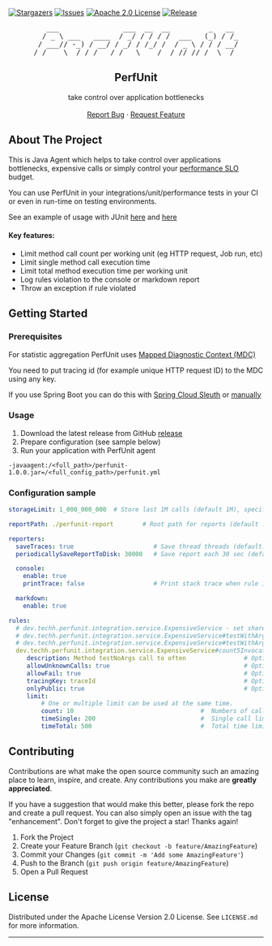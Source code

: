 <div id="top"></div>
 
<!-- PROJECT SHIELDS -->
<!--
*** I'm using markdown "reference style" links for readability.
*** Reference links are enclosed in brackets [ ] instead of parentheses ( ).
*** See the bottom of this document for the declaration of the reference variables
*** for contributors-url, forks-url, etc. This is an optional, concise syntax you may use.
*** https://www.markdownguide.org/basic-syntax/#reference-style-links
-->

[comment]: <> ([![Contributors][contributors-shield]][contributors-url])
[comment]: <> ([![Forks][forks-shield]][forks-url])

[![Stargazers](https://img.shields.io/github/stars/vitaliy-sk/PerfUnit?style=for-the-badge)](https://github.com/vitaliy-sk/perfunit/stargazers)
[![Issues](https://img.shields.io/github/issues/vitaliy-sk/PerfUnit?style=for-the-badge)](https://github.com/vitaliy-sk/perfunit/issues)
[![Apache 2.0 License](https://img.shields.io/github/license/vitaliy-sk/PerfUnit?style=for-the-badge)](https://github.com/vitaliy-sk/PerfUnit/blob/master/LICENSE.md)
[![Release](https://img.shields.io/github/v/release/vitaliy-sk/perfunit?style=for-the-badge)](https://github.com/vitaliy-sk/PerfUnit/releases)

[comment]: <> ([![LinkedIn][linkedin-shield]][linkedin-url])



<!-- PROJECT LOGO -->
<div align="center">
<pre>
   ___               ___  __  __         _   __ 
  / _ \ ___   ____  / _/ / / / /  ___   (_) / /_
 / ___// -_) / __/ / _/ / /_/ /  / _ \ / / / __/
/_/    \__/ /_/   /_/   \____/  /_//_//_/  \__/ 
</pre>

<h2 align="center">PerfUnit</h2>
  <p align="center">
    take control over application bottlenecks
    <br />
    <br />
    <a href="https://github.com/vitaliy-sk/perfunit/issues">Report Bug</a>
    ·
    <a href="https://github.com/vitaliy-sk/perfunit/issues">Request Feature</a>
  </p>
</div>


<!-- ABOUT THE PROJECT -->
## About The Project

This is Java Agent which helps to take control over applications bottlenecks, expensive calls or simply control your [performance SLO](https://sre.google/workbook/implementing-slos/) budget.

You can use PerfUnit in your integrations/unit/performance tests in your CI or even in run-time on testing environments.

See an example of usage with JUnit [here](https://github.com/vitaliy-sk/PerfUnit/blob/bf5d3b08f63d512899b4ed2aecda97da1afef3fd/build.gradle#L60) and [here](https://github.com/vitaliy-sk/PerfUnit/blob/master/src/test/java/dev/techh/perfunit/integration/AgentIntegrationTest.java)

#### Key features: 

* Limit method call count per working unit (eg HTTP request, Job run, etc)
* Limit single method call execution time
* Limit total method execution time per working unit
* Log rules violation to the console or markdown report
* Throw an exception if rule violated 

## Getting Started

### Prerequisites

For statistic aggregation PerfUnit uses [Mapped Diagnostic Context (MDC)](http://www.slf4j.org/api/org/slf4j/MDC.html)

You need to put tracing id (for example unique HTTP request ID) to the MDC using any key.

If you use Spring Boot you can do this with [Spring Cloud Sleuth](https://spring.io/projects/spring-cloud-sleuth#overview) or [manually](https://medium.com/@d.lopez.j/spring-boot-setting-a-unique-id-per-request-dd648efef2b) 

### Usage

1. Download the latest release from GitHub [release](https://github.com/vitaliy-sk/PerfUnit/releases)
2. Prepare configuration (see sample below)
3. Run your application with PerfUnit agent 

```
-javaagent:/<full_path>/perfunit-1.0.0.jar=/<full_config_path>/perfunit.yml
```

### Configuration sample

```yaml
storageLimit: 1_000_000_000  # Store last 1M calls (default 1M), specify -1 for unlimited storage (may cause out of memory)

reportPath: ./perfunit-report        # Root path for reports (default ./perfunit-report )

reporters:
  saveTraces: true                      # Save thread threads (default: true)
  periodicallySaveReportToDisk: 30000   # Save report each 30 sec (default: -1). It also save report on application exit (enabled by default)

  console:
    enable: true
    printTrace: false                   # Print stack trace when rule is violated (default: false) 

  markdown:
    enable: true

rules:
  # dev.techh.perfunit.integration.service.ExpensiveService - set shared limit to all methods' in the specified class
  # dev.techh.perfunit.integration.service.ExpensiveService#testWithArgs - set shared limit to all methods with name testWithArgs
  # dev.techh.perfunit.integration.service.ExpensiveService#testWithArgs(java.lang.String) - set limit testWithArgs with one String argument
  dev.techh.perfunit.integration.service.ExpensiveService#count5InvocationsAllowed:
     description: Method testNoArgs call to often                # Optional: text description
     allowUnknownCalls: true                                     # Optional: allow invocation without tracing id (default: true)
     allowFail: true                                             # Optional: if "fail" and quota will be reach exception will be thrown  (default: false)
     tracingKey: traceId                                         # Optional: key which be used for tracking quota usage. This key should be present in MDC (default: traceId)
     onlyPublic: true                                            # Optional: instrument only public methods (default: true)
     limit:
         # One or multiple limit can be used at the same time.
         count: 10                                   #  Numbers of call allowed
         timeSingle: 200                             #  Single call limit in msec
         timeTotal: 500                              #  Total time limit in msec
```

<!-- CONTRIBUTING -->
## Contributing

Contributions are what make the open source community such an amazing place to learn, inspire, and create. Any contributions you make are **greatly appreciated**.

If you have a suggestion that would make this better, please fork the repo and create a pull request. You can also simply open an issue with the tag "enhancement".
Don't forget to give the project a star! Thanks again!

1. Fork the Project
2. Create your Feature Branch (`git checkout -b feature/AmazingFeature`)
3. Commit your Changes (`git commit -m 'Add some AmazingFeature'`)
4. Push to the Branch (`git push origin feature/AmazingFeature`)
5. Open a Pull Request

<!-- LICENSE -->
## License

Distributed under the Apache License Version 2.0 License. See `LICENSE.md` for more information.

----

